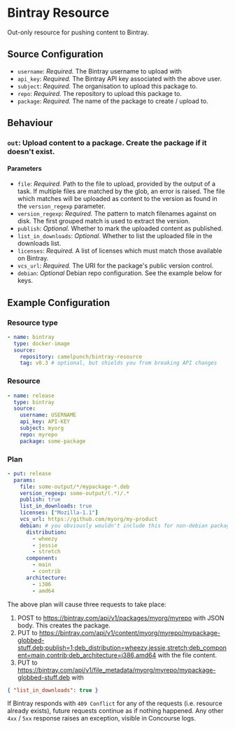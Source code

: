 # Bintray Resource

Out-only resource for pushing content to Bintray.

## Source Configuration

* `username`: *Required.* The Bintray username to upload with
* `api_key`: *Required.* The Bintray API key associated with the above user.
* `subject`: *Required.* The organisation to upload this package to.
* `repo`: *Required.* The repository to upload this package to.
* `package`: *Required.* The name of the package to create / upload to.

## Behaviour

### `out`: Upload content to a package. Create the package if it doesn't exist.

#### Parameters

* `file`: *Required.* Path to the file to upload, provided by the output of a task.
  If multiple files are matched by the glob, an error is raised. The file which
  matches will be uploaded as content to the version as found in the `version_regexp`
  parameter.
* `version_regexp`: *Required.* The pattern to match filenames against on disk. The first
  grouped match is used to extract the version.
* `publish`: *Optional.* Whether to mark the uploaded content as published.
* `list_in_downloads`: *Optional.* Whether to list the uploaded file in the downloads list.
* `licenses`: *Required.* A list of licenses which must match those available on Bintray.
* `vcs_url`: *Required.* The URI for the package's public version control.
* `debian`: *Optional* Debian repo configuration. See the example below for keys.

## Example Configuration

### Resource type

``` yaml
- name: bintray
  type: docker-image
  source:
    repository: camelpunch/bintray-resource
    tag: v0.3 # optional, but shields you from breaking API changes
```

### Resource

``` yaml
- name: release
  type: bintray
  source:
    username: USERNAME
    api_key: API-KEY
    subject: myorg
    repo: myrepo
    package: some-package
```

### Plan

``` yaml
- put: release
  params:
    file: some-output/*/mypackage-*.deb
    version_regexp: some-output/(.*)/.*
    publish: true
    list_in_downloads: true
    licenses: ["Mozilla-1.1"]
    vcs_url: https://github.com/myorg/my-product
    debian: # you obviously wouldn't include this for non-debian packages
      distribution:
        - wheezy
        - jessie
        - stretch
      component:
        - main
        - contrib
      architecture:
        - i386
        - amd64
```

The above plan will cause three requests to take place:

1. POST to https://bintray.com/api/v1/packages/myorg/myrepo with JSON body. This creates the package.
2. PUT to https://bintray.com/api/v1/content/myorg/myrepo/mypackage-globbed-stuff.deb;publish=1;deb_distribution=wheezy,jessie,stretch;deb_component=main,contrib;deb_architecture=i386,amd64 with the file content.
3. PUT to https://bintray.com/api/v1/file_metadata/myorg/myrepo/mypackage-globbed-stuff.deb with

 ```json
{ "list_in_downloads": true }
```

If Bintray responds with `409 Conflict` for any of the requests (i.e. resource already exists), future requests continue as if nothing happened. Any other `4xx` / `5xx` response raises an exception, visible in Concourse logs.
